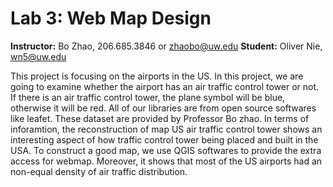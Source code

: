 # Lab 3: Web Map Design

**Instructor:** Bo Zhao, 206.685.3846 or zhaobo@uw.edu
**Student:** Oliver Nie, wn5@uw.edu

This project is focusing on the airports in the US. In this project, we are
going to examine whether the airport has an air traffic control tower or not. If
there is an air traffic control tower, the plane symbol will be blue, otherwise
it will be red. All of our libraries are from open source softwares like leafet.
These dataset are provided by Professor Bo zhao. In terms of inforamtion, the
reconstruction of map US air traffic control tower shows an interesting aspect of
how traffic control tower being placed and built in the USA. To construct a good
map, we use QGIS softwares to provide the extra access for webmap. Moreover, it
shows that most of the US airports had an non-equal density of air traffic distribution.
